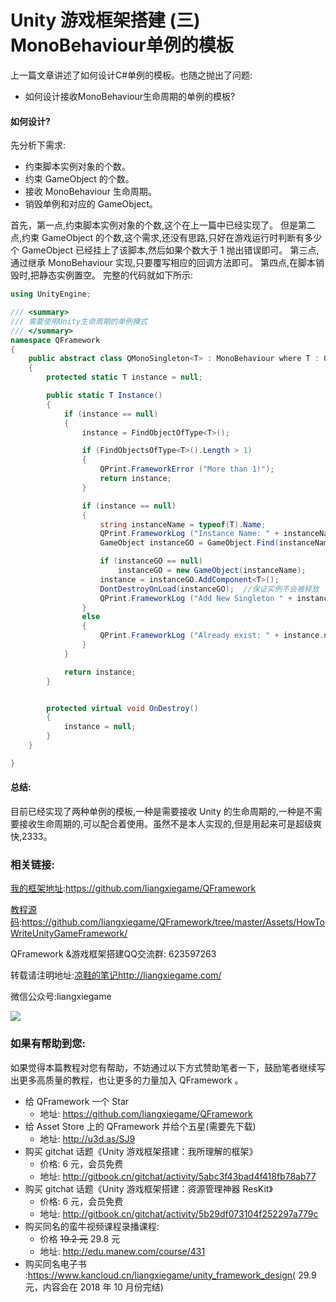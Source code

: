 # Unity 游戏框架搭建 (三) MonoBehaviour单例的模板

上一篇文章讲述了如何设计C#单例的模板。也随之抛出了问题:
* 如何设计接收MonoBehaviour生命周期的单例的模板?
#### 如何设计?
先分析下需求:

* 约束脚本实例对象的个数。 
* 约束 GameObject 的个数。 
* 接收 MonoBehaviour 生命周期。 
* 销毁单例和对应的 GameObject。

首先，第一点,约束脚本实例对象的个数,这个在上一篇中已经实现了。
但是第二点,约束 GameObject 的个数,这个需求,还没有思路,只好在游戏运行时判断有多少个 GameObject 已经挂上了该脚本,然后如果个数大于 1 抛出错误即可。 
第三点,通过继承 MonoBehaviour 实现,只要覆写相应的回调方法即可。 第四点,在脚本销毁时,把静态实例置空。 完整的代码就如下所示:
```csharp
using UnityEngine;

/// <summary>
/// 需要使用Unity生命周期的单例模式
/// </summary>
namespace QFramework 
{  
    public abstract class QMonoSingleton<T> : MonoBehaviour where T : QMonoSingleton<T>
    {
        protected static T instance = null;

        public static T Instance()
        {
            if (instance == null)
            {
                instance = FindObjectOfType<T>();

                if (FindObjectsOfType<T>().Length > 1)
                {
                    QPrint.FrameworkError ("More than 1!");
                    return instance;
                }

                if (instance == null)
                {
                    string instanceName = typeof(T).Name;
                    QPrint.FrameworkLog ("Instance Name: " + instanceName); 
                    GameObject instanceGO = GameObject.Find(instanceName);

                    if (instanceGO == null)
                        instanceGO = new GameObject(instanceName);
                    instance = instanceGO.AddComponent<T>();
                    DontDestroyOnLoad(instanceGO);  //保证实例不会被释放
                    QPrint.FrameworkLog ("Add New Singleton " + instance.name + " in Game!");
                }
                else
                {
                    QPrint.FrameworkLog ("Already exist: " + instance.name);
                }
            }

            return instance;
        }


        protected virtual void OnDestroy()
        {
            instance = null;
        }
    }

}
```
#### 总结:
目前已经实现了两种单例的模板,一种是需要接收 Unity 的生命周期的,一种是不需要接收生命周期的,可以配合着使用。虽然不是本人实现的,但是用起来可是超级爽快,2333。

### 相关链接:

[我的框架地址](https://github.com/liangxiegame/QFramework):https://github.com/liangxiegame/QFramework

[教程源码](https://github.com/liangxiegame/QFramework/tree/master/Assets/HowToWriteUnityGameFramework):https://github.com/liangxiegame/QFramework/tree/master/Assets/HowToWriteUnityGameFramework/

QFramework &游戏框架搭建QQ交流群: 623597263

转载请注明地址:[凉鞋的笔记](http://liangxiegame.com/)http://liangxiegame.com/

微信公众号:liangxiegame

![](https://ws2.sinaimg.cn/large/006tKfTcgy1fr1ywcobcwj30by0byt9i.jpg)

### 如果有帮助到您:

如果觉得本篇教程对您有帮助，不妨通过以下方式赞助笔者一下，鼓励笔者继续写出更多高质量的教程，也让更多的力量加入 QFramework 。

- 给 QFramework 一个 Star
  - 地址: https://github.com/liangxiegame/QFramework
- 给 Asset Store 上的 QFramework 并给个五星(需要先下载)
  - 地址: http://u3d.as/SJ9
- 购买 gitchat 话题《Unity 游戏框架搭建：我所理解的框架》
  - 价格: 6 元，会员免费
  - 地址:  http://gitbook.cn/gitchat/activity/5abc3f43bad4f418fb78ab77
- 购买 gitchat 话题《Unity 游戏框架搭建：资源管理神器 ResKit》
  - 价格: 6 元，会员免费
  - 地址:  http://gitbook.cn/gitchat/activity/5b29df073104f252297a779c
- 购买同名的蛮牛视频课程录播课程:
  - 价格 ~~19.2 元~~ 29.8 元
  - 地址: http://edu.manew.com/course/431 
- 购买同名电子书 :https://www.kancloud.cn/liangxiegame/unity_framework_design( 29.9 元，内容会在 2018 年 10 月份完结)